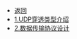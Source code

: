 * [返回](/zh-cn/p2p/)
* [1.UDP穿透类型介绍](/zh-cn/p2p/nat/01.md "P2P通用对等网络 2.UDP打洞内网穿透 1.UDP穿透类型介绍")
* [2.数据传输协议设计](/zh-cn/p2p/nat/02.md "P2P通用对等网络 2.UDP打洞内网穿透 2.数据传输协议设计")